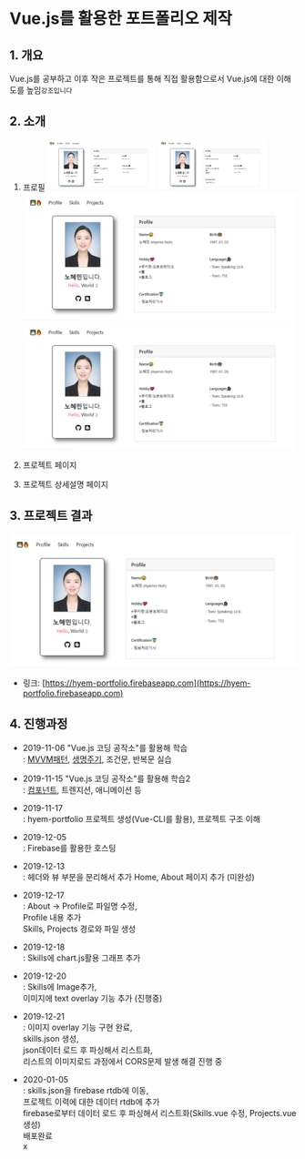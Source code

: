 Vue.js를 활용한 포트폴리오 제작
=======================
## 1. 개요
Vue.js를 공부하고 이후 작은 프로젝트를 통해 직접 활용함으로서 Vue.js에 대한 이해도를 높임```강조입니다```

## 2. 소개   
1. 프로필 
<img src="https://raw.githubusercontent.com/HyeminNoh/VuejsStudy/master/hyem-portfolio/screenshoot.png" width="40%" height="30%" title="px(픽셀) 크기 설정" alt="RubberDuck"></img>
<img src="https://raw.githubusercontent.com/HyeminNoh/VuejsStudy/master/hyem-portfolio/screenshoot.png" width="40%" height="30%" title="px(픽셀) 크기 설정" alt="RubberDuck"></img>
![ScreenShoot](https://raw.githubusercontent.com/HyeminNoh/VuejsStudy/master/hyem-portfolio/screenshoot.png)  
![ScreenShoot](https://raw.githubusercontent.com/HyeminNoh/VuejsStudy/master/hyem-portfolio/screenshoot.png)  
2. 프로젝트 페이지


3. 프로젝트 상세설명 페이지

## 3. 프로젝트 결과
![ScreenShoot](https://raw.githubusercontent.com/HyeminNoh/VuejsStudy/master/hyem-portfolio/screenshoot.png)  
- 링크: [https://hyem-portfolio.firebaseapp.com](https://hyem-portfolio.firebaseapp.com)  

## 4. 진행과정
* 2019-11-06 "Vue.js 코딩 공작소"를 활용해 학습    
  : [MVVM패턴](https://hyem-study.tistory.com/20), [생명주기](https://hyem-study.tistory.com/21), 조건문, 반복문 실습  

* 2019-11-15 "Vue.js 코딩 공작소"를 활용해 학습2    
  : [컴포넌트](https://hyem-study.tistory.com/25), 트렌지션, 애니메이션 등

* 2019-11-17  
  : hyem-portfolio 프로젝트 생성(Vue-CLI를 활용), 
    프로젝트 구조 이해  

* 2019-12-05  
  : Firebase를 활용한 호스팅

* 2019-12-13  
  : 헤더와 뷰 부분을 분리해서 추가
    Home, About 페이지 추가 (미완성) 

* 2019-12-17  
  : About -> Profile로 파일명 수정,  
    Profile 내용 추가  
    Skills, Projects 경로와 파일 생성  

* 2019-12-18  
  : Skills에 chart.js활용 그래프 추가  

* 2019-12-20  
  : Skills에 Image추가,  
    이미지에 text overlay 기능 추가 (진행중)  
    
* 2019-12-21  
  : 이미지 overlay 기능 구현 완료,  
    skills.json 생성,  
    json데이터 로드 후 파싱해서 리스트화,  
    리스트의 이미지로드 과정에서 CORS문제 발생 해결 진행 중  
    
* 2020-01-05  
  : skills.json을 firebase rtdb에 이동,  
    프로젝트 이력에 대한 데이터 rtdb에 추가  
    firebase로부터 데이터 로드 후 파싱해서 리스트화(Skills.vue 수정, Projects.vue 생성)  
    배포완료  
x
